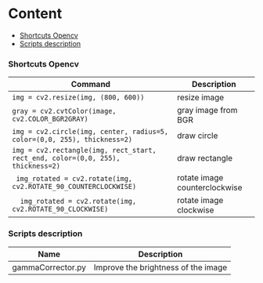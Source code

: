 # Content
- [Shortcuts Opencv](#Shortcuts-opencv)
- [Scripts description](#Scripts-description)

### Shortcuts Opencv
| Command | Description |
| --- | --- |
| `img = cv2.resize(img, (800, 600))` | resize image
| `gray = cv2.cvtColor(image, cv2.COLOR_BGR2GRAY)` | gray image from BGR |
| `img = cv2.circle(img, center, radius=5, color=(0,0, 255), thickness=2)` | draw circle |
| `img = cv2.rectangle(img, rect_start, rect_end, color=(0,0, 255), thickness=2)` | draw rectangle |
| ` img_rotated = cv2.rotate(img, cv2.ROTATE_90_COUNTERCLOCKWISE)` | rotate image counterclockwise |
|`  img_rotated = cv2.rotate(img, cv2.ROTATE_90_CLOCKWISE)` | rotate image clockwise |

### Scripts description
| Name | Description |
| --- | --- |
| gammaCorrector.py | Improve the brightness of the image |



